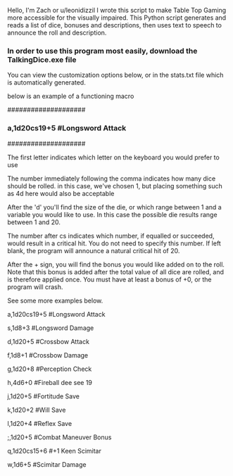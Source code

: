 Hello, I'm Zach or u/leonidizzil
I wrote this script to make Table Top Gaming more accessible for the visually impaired. This Python script generates and reads a list of dice, bonuses and descriptions, then uses text to speech to announce the roll and description.

### In order to use this program most easily, download the TalkingDice.exe file

You can view the customization options below, or in the stats.txt file which is automatically generated.


below is an example of a functioning macro

####################
###	a,1d20cs19+5 #Longsword Attack
####################

The first letter indicates which letter on the keyboard you would prefer to use

The number immediately following the comma indicates how many dice should be rolled. in this case, we've chosen 1, but 
placing something such as 4d here would also be acceptable

After the 'd' you'll find the size of the die, or which range between 1 and a variable you would like to use. In this case
the possible die results range between 1 and 20.

The number after cs indicates which number, if equalled or succeeded, would result in a critical hit. You do not need to
specify this number. If left blank, the program will announce a natural critical hit of 20.

After the + sign, you will find the bonus you would like added on to the roll. Note that this bonus is added after the
total value of all dice are rolled, and is therefore applied once. You must have at least a bonus of +0, or the program will
crash.

See some more examples below.




a,1d20cs19+5 #Longsword Attack

s,1d8+3 #Longsword Damage

d,1d20+5 #Crossbow Attack

f,1d8+1 #Crossbow Damage

g,1d20+8 #Perception Check

h,4d6+0 #Fireball dee see 19

j,1d20+5 #Fortitude Save

k,1d20+2 #Will Save

l,1d20+4 #Reflex Save

;,1d20+5 #Combat Maneuver Bonus



q,1d20cs15+6 #+1 Keen Scimitar

w,1d6+5 #Scimitar Damage

